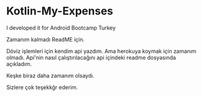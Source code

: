 # Kotlin-My-Expenses
I developed it for Android Bootcamp Turkey 

Zamanım kalmadı ReadME için.    
   
Döviz işlemleri için kendim api yazdım. Ama herokuya koymak için zamanım olmadı. Api'nin nasıl çalıştırılacağını api içindeki readme dosyasında açıkladım.   
   
Keşke biraz daha zamanım olsaydı.   
  
Sizlere çok teşekkğr ederim.

